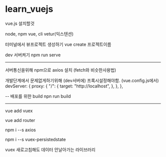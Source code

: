 # learn_vuejs


vue.js 설치할것

node, npm
vue, cli
vetur(익스텐션)

터미널에서 뷰프로젝트 생성하기
vue create 프로젝트이름


dev 서버켜기
npm run serve

----
서버통신을위해 npm으로 axios 설치 (fetch와 비슷한사용법)

개발단계에서 문제없게하기위해 (dev서버에)
프록시설정해야함. 
(vue.config.js에서)
 devServer: {
    proxy: {
      "/": {
        target: "http://localhost",
      },
    },
  },

--
배포를 위한 build
npn run build




-----------
vue add vuex 

vue add router 

npm i --s axios 

npm i --s vuex-persistedstate 

vuex 새로고침해도 데이터 안날아가는 라이브러리

